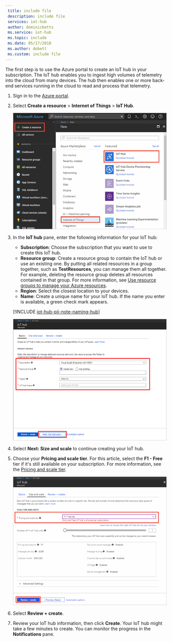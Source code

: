 ```yaml
---
 title: include file
 description: include file
 services: iot-hub
 author: dominicbetts
 ms.service: iot-hub
 ms.topic: include
 ms.date: 05/17/2018
 ms.author: dobett
 ms.custom: include file
---
```


The first step is to use the Azure portal to create an IoT hub in your subscription. The IoT hub enables you to ingest high volumes of telemetry into the cloud from many devices. The hub then enables one or more back-end services running in the cloud to read and process that telemetry.

1. Sign in to the [Azure portal](http://portal.azure.com).

1. Select **Create a resource** > **Internet of Things** > **IoT Hub**.

    ![Select to install IoT Hub][1]

1. In the **IoT hub** pane, enter the following information for your IoT hub:

   * **Subscription**: Choose the subscription that you want to use to create this IoT hub.
   * **Resource group**: Create a resource group to contain the IoT hub or use an existing one. By putting all related resources in a group together, such as **TestResources**, you can manage them all together. For example, deleting the resource group deletes all resources contained in that group. For more information, see [Use resource groups to manage your Azure resources][lnk-resource-groups].
   * **Region**: Select the closest location to your devices.
   * **Name**: Create a unique name for your IoT hub. If the name you enter is available, a green check mark appears.

   [!INCLUDE [iot-hub-pii-note-naming-hub](iot-hub-pii-note-naming-hub.md)]

   ![IoT Hub basics window][2]

2. Select **Next: Size and scale** to continue creating your IoT hub. 

3. Choose your **Pricing and scale tier**. For this article, select the **F1 - Free** tier if it's still available on your subscription. For more information, see the [Pricing and scale tier][lnk-pricing].

   ![IoT Hub size and scale window][3]

4. Select **Review + create**.

1. Review your IoT hub information, then click **Create**. Your IoT hub might take a few minutes to create. You can monitor the progress in the **Notifications** pane.


<!-- Images -->
[1]: ./media/iot-hub-create-hub/create-iot-hub1.png
[2]: ./media/iot-hub-create-hub/create-iot-hub2.png
[3]: ./media/iot-hub-create-hub/create-iot-hub3.png
<!-- Links -->
[lnk-portal]: https://portal.azure.com/
[lnk-pricing]: https://azure.microsoft.com/pricing/details/iot-hub/
[lnk-resource-groups]: ../articles/azure-resource-manager/resource-group-portal.md